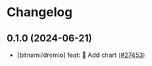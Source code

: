 # Changelog

## 0.1.0 (2024-06-21)

* [bitnami/dremio] feat: :tada: Add chart ([#27453](https://github.com/bitnami/charts/pull/27453))
